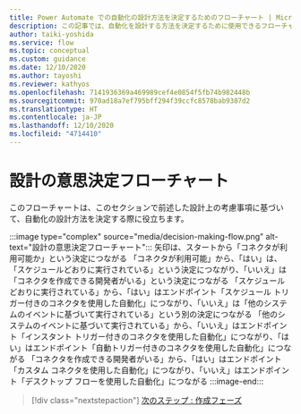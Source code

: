 ```yaml
---
title: Power Automate での自動化の設計方法を決定するためのフローチャート | Microsoft Docs
description: この記事では、自動化を設計する方法を決定するために使用できるフローチャートを示します。
author: taiki-yoshida
ms.service: flow
ms.topic: conceptual
ms.custom: guidance
ms.date: 12/10/2020
ms.author: tayoshi
ms.reviewer: kathyos
ms.openlocfilehash: 7141936369a469989cef4e0854f5fb74b982448b
ms.sourcegitcommit: 970ad18a7ef795bff294f39ccfc8578bab9387d2
ms.translationtype: HT
ms.contentlocale: ja-JP
ms.lasthandoff: 12/10/2020
ms.locfileid: "4714410"
---
```

# <a name="decision-making-flowchart-for-your-design"></a>設計の意思決定フローチャート

このフローチャートは、このセクションで前述した設計上の考慮事項に基づいて、自動化の設計方法を決定する際に役立ちます。

:::image type="complex" source="media/decision-making-flow.png" alt-text="設計の意思決定フローチャート":::
   矢印は、スタートから「コネクタが利用可能か」という決定につながる 「コネクタが利用可能」から、「はい」は、「スケジュールどおりに実行されている」という決定につながり、「いいえ」は「コネクタを作成できる開発者がいる」という決定につながる 「スケジュールどおりに実行されている」から、「はい」はエンドポイント「スケジュール トリガー付きのコネクタを使用した自動化」につながり、「いいえ」は「他のシステムのイベントに基づいて実行されている」という別の決定につながる 「他のシステムのイベントに基づいて実行されている」から、「いいえ」はエンドポイント「インスタント トリガー付きのコネクタを使用した自動化」につながり、「はい」はエンドポイント「自動トリガー付きのコネクタを使用した自動化」につながる 「コネクタを作成できる開発者がいる」から、「はい」はエンドポイント「カスタム コネクタを使用した自動化」につながり、「いいえ」はエンドポイント「デスクトップ フローを使用した自動化」につながる
:::image-end:::

> [!div class="nextstepaction"]
> [次のステップ : 作成フェーズ](making-phase.md)